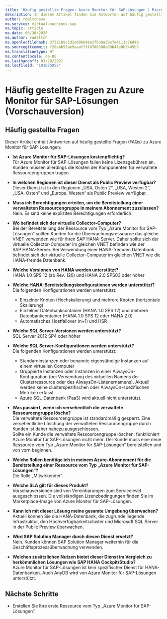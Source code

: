 ```yaml
---
title: 'Häufig gestellte Fragen: Azure Monitor für SAP-Lösungen | Microsoft-Dokumentation'
description: In diesem Artikel finden Sie Antworten auf häufig gestellte Fragen (FAQs) zu Azure Monitor für SAP-Lösungen.
author: rdeltcheva
ms.service: virtual-machines-sap
ms.topic: article
ms.date: 06/30/2020
ms.author: radeltch
ms.openlocfilehash: 3732189c1d2e09b648a2fba0a39e7e4113a76d48
ms.sourcegitcommit: f28ebb95ae9aaaff3f87d8388a09b41e0b3445b5
ms.translationtype: HT
ms.contentlocale: de-DE
ms.lasthandoff: 03/29/2021
ms.locfileid: "101675955"
---
```

# <a name="azure-monitor-for-sap-solutions-faq-preview"></a>Häufig gestellte Fragen zu Azure Monitor für SAP-Lösungen (Vorschauversion)
## <a name="frequently-asked-questions"></a>Häufig gestellte Fragen

Dieser Artikel enthält Antworten auf häufig gestellte Fragen (FAQs) zu Azure Monitor für SAP-Lösungen.  

 - **Ist Azure Monitor für SAP-Lösungen kostenpflichtig?**  
Für Azure Monitor für SAP-Lösungen fallen keine Lizenzgebühren an.  
Kunden müssen allerdings die Kosten der Komponenten für verwaltete Ressourcengruppen tragen.  

 - **In welchen Regionen ist dieser Dienst als Public Preview verfügbar?**  
Dieser Dienst ist in den Regionen „USA, Osten 2“, „USA, Westen 2“, „USA, Osten“ und „Europa, Westen“ als Public Preview verfügbar.  

 - **Muss ich Berechtigungen erteilen, um die Bereitstellung einer verwalteten Ressourcengruppe in meinem Abonnement zuzulassen?**  
Nein. Es sind keine expliziten Berechtigungen erforderlich.  

 - **Wo befindet sich der virtuelle Collector-Computer?**  
Bei der Bereitstellung der Ressource vom Typ „Azure Monitor für SAP-Lösungen“ sollten Kunden für die Überwachungsressource das gleiche VNET verwenden wie für ihren SAP HANA-Server. Daher sollte sich der virtuelle Collector-Computer im gleichen VNET befinden wie der SAP HANA-Server. Bei Verwendung einer HANA-fremden Datenbank befindet sich der virtuelle Collector-Computer im gleichen VNET wie die HANA-fremde Datenbank.  

 - **Welche Versionen von HANA werden unterstützt?**  
HANA 1.0 SPS 12 (ab Rev. 120) und HANA 2.0 SPS03 oder höher  

 - **Welche HANA-Bereitstellungskonfigurationen werden unterstützt?**  
Die folgenden Konfigurationen werden unterstützt:
   - Einzelner Knoten (Hochskalierung) und mehrere Knoten (horizontale Skalierung)  
   - Einzelner Datenbankcontainer (HANA 1.0 SPS 12) und mehrere Datenbankcontainer (HANA 1.0 SPS 12 oder HANA 2.0)  
   - Automatisches Hostfailover (n+1) und HSR  

 - **Welche SQL Server-Versionen werden unterstützt?**  
SQL Server 2012 SP4 oder höher  

 - **Welche SQL Server-Konfigurationen werden unterstützt?**  
Die folgenden Konfigurationen werden unterstützt:
   - Standardinstanzen oder benannte eigenständige Instanzen auf einem virtuellen Computer  
   - Gruppierte Instanzen oder Instanzen in einer AlwaysOn-Konfiguration (bei Verwendung des virtuellen Namens der Clusterressource oder des AlwaysOn-Listenernamens). Aktuell werden keine clusterspezifischen oder AlwaysOn-spezifischen Metriken erfasst.    
   - Azure SQL-Datenbank (PaaS) wird aktuell nicht unterstützt.  

 - **Was passiert, wenn ich versehentlich die verwaltete Ressourcengruppe lösche?**  
Die verwaltete Ressourcengruppe ist standardmäßig gesperrt. Eine versehentliche Löschung der verwalteten Ressourcengruppe durch Kunden ist daher nahezu ausgeschlossen.  
Sollte ein Kunde die verwaltete Ressourcengruppe löschen, funktioniert Azure Monitor für SAP-Lösungen nicht mehr. Der Kunde muss eine neue Ressource vom Typ „Azure Monitor für SAP-Lösungen“ bereitstellen und von vorn beginnen.  

 - **Welche Rollen benötige ich in meinem Azure-Abonnement für die Bereitstellung einer Ressource vom Typ „Azure Monitor für SAP-Lösungen“?**  
Die Rolle „Mitwirkender“.  

 - **Welche SLA gilt für dieses Produkt?**  
Vorschauversionen sind von Vereinbarungen zum Servicelevel ausgeschlossen. Die vollständigen Lizenzbedingungen finden Sie im Marketplace-Image von Azure Monitor für SAP-Lösungen.  

 - **Kann ich mit dieser Lösung meine gesamte Umgebung überwachen?**  
Aktuell können Sie die HANA-Datenbank, die zugrunde liegende Infrastruktur, den Hochverfügbarkeitscluster und Microsoft SQL Server in der Public Preview überwachen.  

 - **Wird SAP Solution Manager durch diesen Dienst ersetzt?**  
Nein. Kunden können SAP Solution Manager weiterhin für die Geschäftsprozessüberwachung verwenden.  

 - **Welchen zusätzlichen Nutzen bietet dieser Dienst im Vergleich zu herkömmlichen Lösungen wie SAP HANA Cockpit/Studio?**  
Azure Monitor für SAP-Lösungen ist kein spezifischer Dienst für HANA-Datenbanken. Auch AnyDB wird von Azure Monitor für SAP-Lösungen unterstützt.  

## <a name="next-steps"></a>Nächste Schritte

- Erstellen Sie Ihre erste Ressource vom Typ „Azure Monitor für SAP-Lösungen“.
